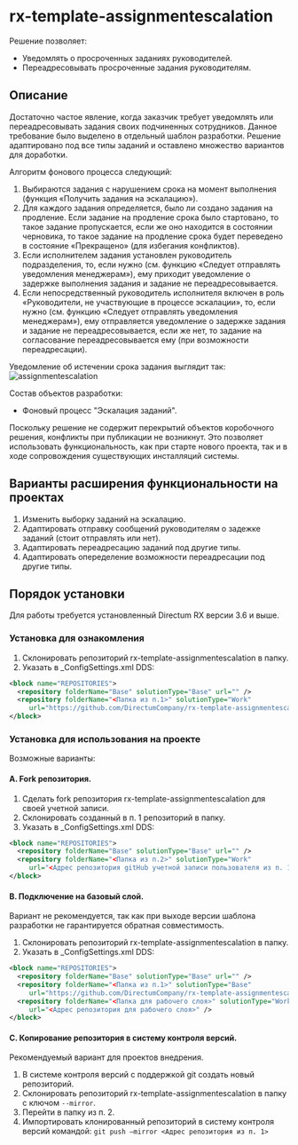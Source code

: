 # rx-template-assignmentescalation
Решение позволяет:
 - Уведомлять о просроченных заданиях руководителей.
 - Переадресовывать просроченные задания руководителям.
 
## Описание
Достаточно частое явление, когда заказчик требует уведомлять или переадресовывать задания своих подчиненных сотрудников. Данное требование было выделено в отдельный шаблон разработки. Решение адаптировано под все типы заданий и оставлено множество вариантов для доработки.

Алгоритм фонового процесса следующий: 
1.	Выбираются задания с нарушением срока на момент выполнения (функция «Получить задания на эскалацию»).
2.	Для каждого задания определяется, было ли создано задания на продление. Если задание на продление срока было стартовано, то такое задание пропускается, если же оно находится в состоянии черновика, то такое задание на продление срока будет переведено в состояние «Прекращено» (для избегания конфликтов).
3.	Если исполнителем задания установлен руководитель подразделения, то, если нужно (см. функцию «Следует отправлять уведомления менеджерам»), ему приходит уведомление о задержке выполнения задания и задание не переадресовывается.
4.	Если непосредственный руководитель исполнителя включен в роль «Руководители, не участвующие в процессе эскалации», то, если нужно (см. функцию «Следует отправлять уведомления менеджерам»), ему отправляется уведомление о задержке задания и задание не переадресовывается, если же нет, то задание на согласование переадресовывается ему (при возможности переадресации).

Уведомление об истечении срока задания выглядит так:
![assignmentescalation](https://github.com/DirectumCompany/rx-template-assignmentescalation/assets/71367764/1949d84c-b6ab-410f-a64d-d4d03bed765c)

Состав объектов разработки:
- Фоновый процесс "Эскалация заданий".

Поскольку решение не содержит перекрытий объектов коробочного решения, конфликты при публикации не возникнут. Это позволяет использовать функциональность, как при старте нового проекта, так и в ходе сопровождения существующих инсталляций системы.

## Варианты расширения функциональности на проектах

1. Изменить выборку заданий на эскалацию.
2. Адаптировать отправку сообщений руководителям о задежке заданий (стоит отправлять или нет).
3. Адаптировать переадресацию заданий под другие типы.
3. Адаптировать опеределение возможности переадресации под другие типы. 

## Порядок установки

Для работы требуется установленный Directum RX версии 3.6 и выше.

### Установка для ознакомления
1. Склонировать репозиторий rx-template-assignmentescalation в папку.
2. Указать в _ConfigSettings.xml DDS:
``` xml
<block name="REPOSITORIES">
  <repository folderName="Base" solutionType="Base" url="" /> 
  <repository folderName="<Папка из п.1>" solutionType="Work" 
     url="https://github.com/DirectumCompany/rx-template-assignmentescalation" />
</block>
```
### Установка для использования на проекте
Возможные варианты:

#### A. Fork репозитория.
1. Сделать fork репозитория rx-template-assignmentescalation для своей учетной записи.
2. Склонировать созданный в п. 1 репозиторий в папку.
3. Указать в _ConfigSettings.xml DDS:
``` xml
<block name="REPOSITORIES">
  <repository folderName="Base" solutionType="Base" url="" /> 
  <repository folderName="<Папка из п.2>" solutionType="Work" 
     url="<Адрес репозитория gitHub учетной записи пользователя из п. 1>" />
</block>
```
#### B. Подключение на базовый слой.
Вариант не рекомендуется, так как при выходе версии шаблона разработки не гарантируется обратная совместимость.
1. Склонировать репозиторий rx-template-assignmentescalation в папку.
2. Указать в _ConfigSettings.xml DDS:
```xml
<block name="REPOSITORIES">
  <repository folderName="Base" solutionType="Base" url="" /> 
  <repository folderName="<Папка из п.1>" solutionType="Base" 
     url="https://github.com/DirectumCompany/rx-template-assignmentescalation" />
  <repository folderName="<Папка для рабочего слоя>" solutionType="Work" 
     url="<Адрес репозитория для рабочего слоя>" />
</block>
```
#### C. Копирование репозитория в систему контроля версий.
Рекомендуемый вариант для проектов внедрения.
1. В системе контроля версий с поддержкой git создать новый репозиторий.
2. Склонировать репозиторий rx-template-assignmentescalation в папку с ключом `--mirror`.
3. Перейти в папку из п. 2.
4. Импортировать клонированный репозиторий в систему контроля версий командой:
`git push –mirror <Адрес репозитория из п. 1>`
